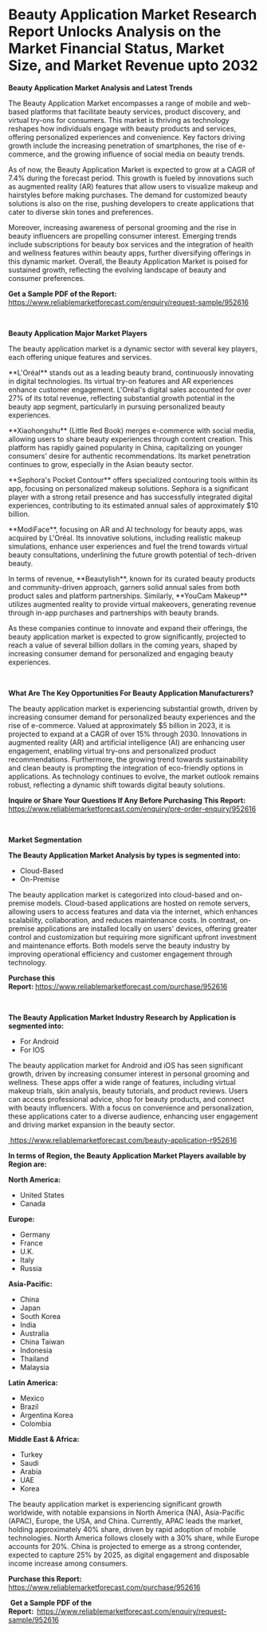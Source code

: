 <p><h1>Beauty Application Market Research Report Unlocks Analysis on the Market Financial Status, Market Size, and Market Revenue upto 2032</h1></p><p><strong>Beauty Application Market Analysis and Latest Trends</strong></p>
<p><p>The Beauty Application Market encompasses a range of mobile and web-based platforms that facilitate beauty services, product discovery, and virtual try-ons for consumers. This market is thriving as technology reshapes how individuals engage with beauty products and services, offering personalized experiences and convenience. Key factors driving growth include the increasing penetration of smartphones, the rise of e-commerce, and the growing influence of social media on beauty trends.</p><p>As of now, the Beauty Application Market is expected to grow at a CAGR of 7.4% during the forecast period. This growth is fueled by innovations such as augmented reality (AR) features that allow users to visualize makeup and hairstyles before making purchases. The demand for customized beauty solutions is also on the rise, pushing developers to create applications that cater to diverse skin tones and preferences.</p><p>Moreover, increasing awareness of personal grooming and the rise in beauty influencers are propelling consumer interest. Emerging trends include subscriptions for beauty box services and the integration of health and wellness features within beauty apps, further diversifying offerings in this dynamic market. Overall, the Beauty Application Market is poised for sustained growth, reflecting the evolving landscape of beauty and consumer preferences.</p></p>
<p><strong>Get a Sample PDF of the Report:&nbsp;</strong> <a href="https://www.reliablemarketforecast.com/enquiry/request-sample/952616?utm_campaign=3019&utm_medium=2&utm_source=Github&utm_content=ia&utm_term=18042025&utm_id=beauty-application">https://www.reliablemarketforecast.com/enquiry/request-sample/952616</a></p>
<p>&nbsp;</p>
<p><strong>Beauty Application Major Market Players</strong></p>
<p><p>The beauty application market is a dynamic sector with several key players, each offering unique features and services. </p><p>**L'Oréal** stands out as a leading beauty brand, continuously innovating in digital technologies. Its virtual try-on features and AR experiences enhance customer engagement. L'Oréal's digital sales accounted for over 27% of its total revenue, reflecting substantial growth potential in the beauty app segment, particularly in pursuing personalized beauty experiences.</p><p>**Xiaohongshu** (Little Red Book) merges e-commerce with social media, allowing users to share beauty experiences through content creation. This platform has rapidly gained popularity in China, capitalizing on younger consumers' desire for authentic recommendations. Its market penetration continues to grow, especially in the Asian beauty sector.</p><p>**Sephora's Pocket Contour** offers specialized contouring tools within its app, focusing on personalized makeup solutions. Sephora is a significant player with a strong retail presence and has successfully integrated digital experiences, contributing to its estimated annual sales of approximately $10 billion.</p><p>**ModiFace**, focusing on AR and AI technology for beauty apps, was acquired by L'Oréal. Its innovative solutions, including realistic makeup simulations, enhance user experiences and fuel the trend towards virtual beauty consultations, underlining the future growth potential of tech-driven beauty.</p><p>In terms of revenue, **Beautylish**, known for its curated beauty products and community-driven approach, garners solid annual sales from both product sales and platform partnerships. Similarly, **YouCam Makeup** utilizes augmented reality to provide virtual makeovers, generating revenue through in-app purchases and partnerships with beauty brands.</p><p>As these companies continue to innovate and expand their offerings, the beauty application market is expected to grow significantly, projected to reach a value of several billion dollars in the coming years, shaped by increasing consumer demand for personalized and engaging beauty experiences.</p></p>
<p>&nbsp;</p>
<p><strong>What Are The Key Opportunities For Beauty Application Manufacturers?</strong></p>
<p><p>The beauty application market is experiencing substantial growth, driven by increasing consumer demand for personalized beauty experiences and the rise of e-commerce. Valued at approximately $5 billion in 2023, it is projected to expand at a CAGR of over 15% through 2030. Innovations in augmented reality (AR) and artificial intelligence (AI) are enhancing user engagement, enabling virtual try-ons and personalized product recommendations. Furthermore, the growing trend towards sustainability and clean beauty is prompting the integration of eco-friendly options in applications. As technology continues to evolve, the market outlook remains robust, reflecting a dynamic shift towards digital beauty solutions.</p></p>
<p><strong>Inquire or Share Your Questions If Any Before Purchasing This Report:</strong> <a href="https://www.reliablemarketforecast.com/enquiry/pre-order-enquiry/952616?utm_campaign=3019&utm_medium=2&utm_source=Github&utm_content=ia&utm_term=18042025&utm_id=beauty-application">https://www.reliablemarketforecast.com/enquiry/pre-order-enquiry/952616</a></p>
<p>&nbsp;</p>
<p><strong>Market Segmentation</strong></p>
<p><strong>The Beauty Application Market Analysis by types is segmented into:</strong></p>
<p><ul><li>Cloud-Based</li><li>On-Premise</li></ul></p>
<p><p>The beauty application market is categorized into cloud-based and on-premise models. Cloud-based applications are hosted on remote servers, allowing users to access features and data via the internet, which enhances scalability, collaboration, and reduces maintenance costs. In contrast, on-premise applications are installed locally on users' devices, offering greater control and customization but requiring more significant upfront investment and maintenance efforts. Both models serve the beauty industry by improving operational efficiency and customer engagement through technology.</p></p>
<p><strong>Purchase this Report:&nbsp;</strong><a href="https://www.reliablemarketforecast.com/purchase/952616?utm_campaign=3019&utm_medium=2&utm_source=Github&utm_content=ia&utm_term=18042025&utm_id=beauty-application">https://www.reliablemarketforecast.com/purchase/952616</a></p>
<p>&nbsp;</p>
<p><strong>The Beauty Application Market Industry Research by Application is segmented into:</strong></p>
<p><ul><li>For Android</li><li>For IOS</li></ul></p>
<p><p>The beauty application market for Android and iOS has seen significant growth, driven by increasing consumer interest in personal grooming and wellness. These apps offer a wide range of features, including virtual makeup trials, skin analysis, beauty tutorials, and product reviews. Users can access professional advice, shop for beauty products, and connect with beauty influencers. With a focus on convenience and personalization, these applications cater to a diverse audience, enhancing user engagement and driving market expansion in the beauty sector.</p></p>
<p><a href="https://www.reliablemarketforecast.com/beauty-application-r952616?utm_campaign=3019&utm_medium=2&utm_source=Github&utm_content=ia&utm_term=18042025&utm_id=beauty-application">&nbsp;https://www.reliablemarketforecast.com/beauty-application-r952616</a></p>
<p><strong>In terms of Region, the Beauty Application Market Players available by Region are:</strong></p>
<p>
    <p> <strong> North America: </strong>
        <ul>
            <li>United States</li>
            <li>Canada</li>
        </ul>
        </p> 
    <p> <strong> Europe: </strong>
        <ul>
            <li>Germany</li>
            <li>France</li>
            <li>U.K.</li>
            <li>Italy</li>
            <li>Russia</li>
        </ul>
        </p> 
    <p> <strong> Asia-Pacific: </strong>
        <ul>
            <li>China</li>
            <li>Japan</li>
            <li>South Korea</li>
            <li>India</li>
            <li>Australia</li>
            <li>China Taiwan</li>
            <li>Indonesia</li>
            <li>Thailand</li>
            <li>Malaysia</li>
        </ul>
        </p> 
    <p> <strong> Latin America: </strong>
        <ul>
            <li>Mexico</li>
            <li>Brazil</li>
            <li>Argentina Korea</li>
            <li>Colombia</li>
        </ul>
        </p> 
    <p> <strong> Middle East & Africa: </strong>
        <ul>
            <li>Turkey</li>
            <li>Saudi</li>
            <li>Arabia</li>
            <li>UAE</li>
            <li>Korea</li>
        </ul>
    </p>
    </p>
<p><p>The beauty application market is experiencing significant growth worldwide, with notable expansions in North America (NA), Asia-Pacific (APAC), Europe, the USA, and China. Currently, APAC leads the market, holding approximately 40% share, driven by rapid adoption of mobile technologies. North America follows closely with a 30% share, while Europe accounts for 20%. China is projected to emerge as a strong contender, expected to capture 25% by 2025, as digital engagement and disposable income increase among consumers.</p></p>
<p><strong>Purchase this Report: </strong><a href="https://www.reliablemarketforecast.com/purchase/952616?utm_campaign=3019&utm_medium=2&utm_source=Github&utm_content=ia&utm_term=18042025&utm_id=beauty-application">https://www.reliablemarketforecast.com/purchase/952616</a></p>
<p>&nbsp;<strong>Get a Sample PDF of the Report:&nbsp;&nbsp;</strong><a href="https://www.reliablemarketforecast.com/enquiry/request-sample/952616?utm_campaign=3019&utm_medium=2&utm_source=Github&utm_content=ia&utm_term=18042025&utm_id=beauty-application">https://www.reliablemarketforecast.com/enquiry/request-sample/952616</a></p>
<p><strong></strong></p>
<p><p></p><p></p><p></p></p>